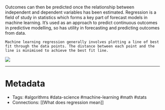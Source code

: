 Outcomes can then be predicted once the relationship between independent and dependent variables has been estimated. 
Regression is a field of study in statistics which forms a key part of forecast models in machine learning. It’s used as an approach to predict continuous outcomes in predictive modelling, so has utility in forecasting and predicting outcomes from data. 

```ad-attention
Machine learning regression generally involves plotting a line of best fit through the data points. The distance between each point and the 
line is minimised to achieve the best fit line.
```

![](https://kpu.pressbooks.pub/app/uploads/sites/66/2019/09/regression1a-1.png)


----
# Metadata

- Tags: #algorithms #data-science #machine-learning #math #stats
- Connections: [[What does regression mean]]